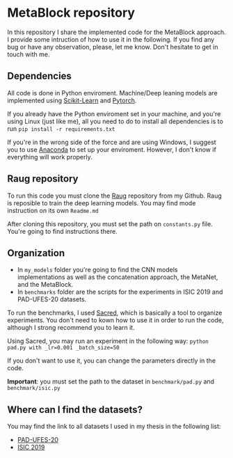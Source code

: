 # MetaBlock repository

In this repository I share the implemented code for the MetaBlock approach. I provide some intruction of how to use it in the following.
If you find any bug or have any observation, please, let me know. Don't hesitate to get in touch with me.


## Dependencies
All code is done in Python enviroment. Machine/Deep leaning models are implemented using [Scikit-Learn](https://scikit-learn.org/stable/) and [Pytorch](https://pytorch.org/).

If you already have the Python enviroment set in your machine, and you're using Linux (just like me), all you need to do to install all dependencies is to run `pip install -r requirements.txt`

If you're in the wrong side of the force and are using Windows, I suggest you to use [Anaconda](https://www.anaconda.com/) to set up your enviroment. However, I don't know if everything will work properly.

## Raug repository
To run this code you must clone the [Raug](https://github.com/paaatcha/raug) repository from my Github. Raug is reposible to train the deep learning models. You may find mode instruction on its own `Readme.md`

After cloning this repository, you must set the path on `constants.py` file. You're going to find instructions there.

## Organization
- In `my_models` folder you're going to find the CNN models implementations as well as the concatenation approach, the MetaNet, and the MetaBlock.
- In `benchmarks` folder are the scripts for the experiments in ISIC 2019 and PAD-UFES-20 datasets.

To run the benchmarks, I used [Sacred](https://sacred.readthedocs.io/en/stable/index.html), which is basically a tool to organize experiments.
You don't need to kown how to use it in order to run the code, although I strong recommend you to learn it.

Using Sacred, you may run an experiment in the following way:
`python pad.py with _lr=0.001 _batch_size=50`

If you don't want to use it, you can change the parameters directly in the code.

**Important**: you must set the path to the dataset in `benchmark/pad.py` and `benchmark/isic.py`


## Where can I find the datasets?
You may find the link to all datasets I used in my thesis in the following list:
- [PAD-UFES-20](https://data.mendeley.com/datasets/zr7vgbcyr2)
- [ISIC 2019](https://challenge2019.isic-archive.com/)
